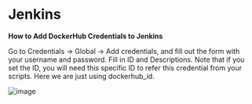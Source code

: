 # Jenkins

**How to Add DockerHub Credentials to Jenkins**

Go to Credentials → Global → Add credentials, and fill out the form with your username and password. Fill in ID and Descriptions. Note that if you set the ID, you will need this specific ID to refer this credential from your scripts. Here we are just using dockerhub_id.

![image](https://user-images.githubusercontent.com/93154062/153647993-345ce6bb-521c-4e54-9378-7c599ce822ff.png)
